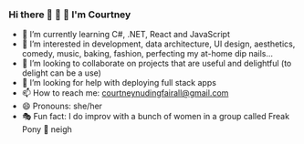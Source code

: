 ### Hi there 👋 🦄 🍦 I'm Courtney

- 🌱 I’m currently learning C#, .NET, React and JavaScript
- 👀 I’m interested in development, data architecture, UI design, aesthetics, comedy, music, baking, fashion, perfecting my at-home dip nails...
- 👯 I’m looking to collaborate on projects that are useful and delightful (to delight can be a use)
- 🤔 I’m looking for help with deploying full stack apps
- 📫 How to reach me: courtneynudingfairall@gmail.com
- 😄 Pronouns: she/her
- 🎭 Fun fact: I do improv with a bunch of women in a group called Freak Pony 🦄 neigh

